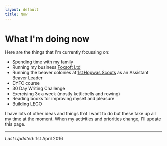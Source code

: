 ```yaml
---
layout: default
title: Now
---
```

# What I'm doing now

Here are the things that I'm currently focussing on:

* Spending time with my family
* Running my business [Foxsoft Ltd](http://www.foxsoft.co.uk)
* Running the beaver colonies at [1st Hopwas Scouts](http://www.1sthopwasscouts.org.uk/beavers/) as an Assistant Beaver Leader
* DYFC course
* 30 Day Writing Challenge
* Exercising 3x a week (mostly kettlebells and rowing)
* Reading books for improving myself and pleasure
* Building LEGO


I have lots of other ideas and things that I want to do but these take up all my time at the moment. When my activities and priorities change, I'll update this page.

<hr/>

*Last Updated:* 1st April 2016
